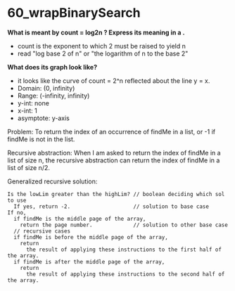 # 60_wrapBinarySearch

**What is meant by count = log2n ? Express its meaning in a .**
- count is the exponent to which 2 must be raised to yield n
- read "log base 2 of n" or "the logarithm of n to the base 2"


**What does its graph look like?**
- it looks like the curve of count = 2^n reflected about the line y = x.
- Domain: (0, infinity)
- Range: (-infinity, infinity)
- y-int: none
- x-int: 1
- asymptote: y-axis

Problem: To return the index of an occurrence of findMe in a list,
or -1 if findMe is not in the list.

Recursive abstraction: When I am asked to return the index of findMe in a list of size n,
the recursive abstraction can return the index of findMe in a list of size n/2.

Generalized recursive solution:
```
Is the lowLim greater than the highLim? // boolean deciding which sol to use
  If yes, return -2.                    // solution to base case
If no,
  if findMe is the middle page of the array, 
    return the page number.             // solution to other base case
  // recursive cases
  if findMe is before the middle page of the array,
    return 
      the result of applying these instructions to the first half of the array.    
  if findMe is after the middle page of the array,
    return
      the result of applying these instructions to the second half of the array.
    
 ```


